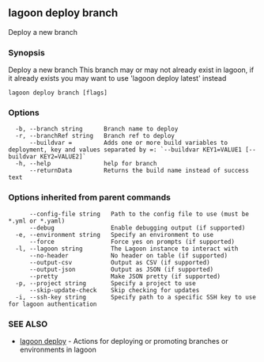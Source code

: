## lagoon deploy branch

Deploy a new branch

### Synopsis

Deploy a new branch
This branch may or may not already exist in lagoon, if it already exists you may want to
use 'lagoon deploy latest' instead

```
lagoon deploy branch [flags]
```

### Options

```
  -b, --branch string      Branch name to deploy
  -r, --branchRef string   Branch ref to deploy
      --buildvar =         Adds one or more build variables to deployment, key and values separated by =: `--buildvar KEY1=VALUE1 [--buildvar KEY2=VALUE2]`
  -h, --help               help for branch
      --returnData         Returns the build name instead of success text
```

### Options inherited from parent commands

```
      --config-file string   Path to the config file to use (must be *.yml or *.yaml)
      --debug                Enable debugging output (if supported)
  -e, --environment string   Specify an environment to use
      --force                Force yes on prompts (if supported)
  -l, --lagoon string        The Lagoon instance to interact with
      --no-header            No header on table (if supported)
      --output-csv           Output as CSV (if supported)
      --output-json          Output as JSON (if supported)
      --pretty               Make JSON pretty (if supported)
  -p, --project string       Specify a project to use
      --skip-update-check    Skip checking for updates
  -i, --ssh-key string       Specify path to a specific SSH key to use for lagoon authentication
```

### SEE ALSO

* [lagoon deploy](lagoon_deploy.md)	 - Actions for deploying or promoting branches or environments in lagoon


